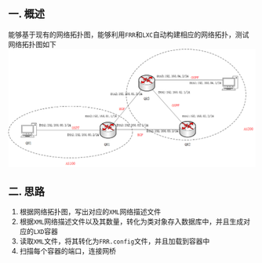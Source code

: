 ## 一. 概述

能够基于现有的网络拓扑图，能够利用`FRR`和`LXC`自动构建相应的网络拓扑，测试网络拓扑图如下
![img.png](ReadMeImage/img.png)


## 二. 思路

1. 根据网络拓扑图，写出对应的`XML`网络描述文件
2. 根据`XML`网络描述文件以及其数量，转化为类对象存入数据库中，并且生成对应的`LXD`容器
3. 读取`XML`文件，将其转化为`FRR.config`文件，并且加载到容器中
4. 扫描每个容器的端口，连接网桥
